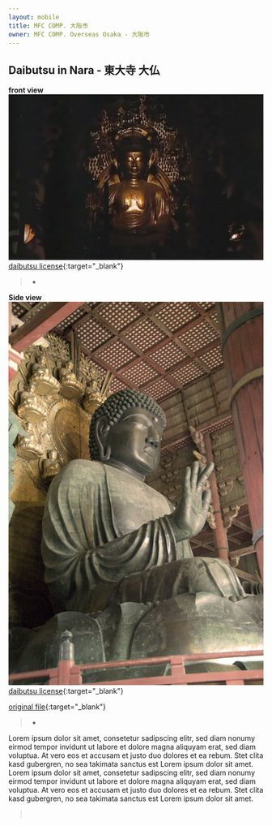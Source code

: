 ```yaml
---
layout: mobile
title: MFC COMP. 大阪市
owner: MFC COMP. Overseas Osaka - 大阪市
---
```


## Daibutsu in Nara - 東大寺  大仏


**front view**
![Daibutsu in Nara front view](assets/images/daibutsu.png)
[daibutsu license](https://creativecommons.org/licenses/by-sa/3.0/deed.ja){:target="_blank"}

   >*

**Side view**
![Daibutsu in Nara side view](assets/images/daibutsu2.png)
[daibutsu license](https://en.wikipedia.org/wiki/Public_domain/){:target="_blank"}

[original file](https://commons.wikimedia.org/wiki/File:NaraTodaijiDaibutsu0212.jpg?uselang=ja){:target="_blank"}

   >*

Lorem ipsum dolor sit amet, consetetur sadipscing elitr, sed diam nonumy eirmod tempor invidunt ut labore et dolore magna aliquyam erat, sed diam voluptua. At vero eos et accusam et justo duo dolores et ea rebum. Stet clita kasd gubergren, no sea takimata sanctus est Lorem ipsum dolor sit amet. Lorem ipsum dolor sit amet, consetetur sadipscing elitr, sed diam nonumy eirmod tempor invidunt ut labore et dolore magna aliquyam erat, sed diam voluptua. At vero eos et accusam et justo duo dolores et ea rebum. Stet clita kasd gubergren, no sea takimata sanctus est Lorem ipsum dolor sit amet.

   >&nbsp;
